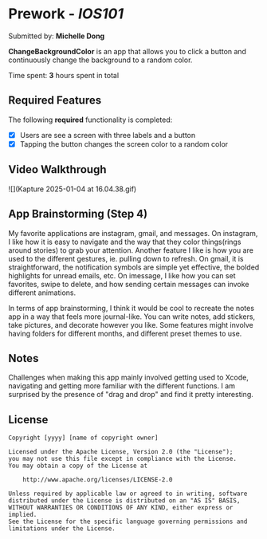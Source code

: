 # Prework - *IOS101*

Submitted by: **Michelle Dong**

**ChangeBackgroundColor** is an app that allows you to click a button and continuously change the background to a random color. 

Time spent: **3** hours spent in total

## Required Features

The following **required** functionality is completed:

- [x] Users are see a screen with three labels and a button
- [x] Tapping the button changes the screen color to a random color
 
## Video Walkthrough

![](Kapture 2025-01-04 at 16.04.38.gif)

## App Brainstorming (Step 4)

My favorite applications are instagram, gmail, and messages. On instagram, I like how it is easy to navigate and the way that they color things(rings around stories) to grab your attention. Another feature I like is how you are used to the different gestures, ie. pulling down to refresh. On gmail, it is straightforward, the notification symbols are simple yet effective, the bolded highlights for unread emails, etc. On imessage, I like how you can set favorites, swipe to delete, and how sending certain messages can invoke different animations.  

In terms of app brainstorming, I think it would be cool to recreate the notes app in a way that feels more journal-like. You can write notes, add stickers, take pictures, and decorate however you like. Some features might involve having folders for different months, and different preset themes to use. 

## Notes

Challenges when making this app mainly involved getting used to Xcode, navigating and getting more familiar with the different functions. I am surprised by the presence of "drag and drop" and find it pretty interesting. 

## License

    Copyright [yyyy] [name of copyright owner]

    Licensed under the Apache License, Version 2.0 (the "License");
    you may not use this file except in compliance with the License.
    You may obtain a copy of the License at

        http://www.apache.org/licenses/LICENSE-2.0

    Unless required by applicable law or agreed to in writing, software
    distributed under the License is distributed on an "AS IS" BASIS,
    WITHOUT WARRANTIES OR CONDITIONS OF ANY KIND, either express or implied.
    See the License for the specific language governing permissions and
    limitations under the License.
